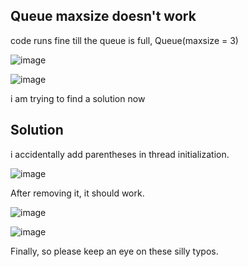 ## Queue maxsize doesn't work
code runs fine till the queue is full, Queue(maxsize = 3)

![image](https://user-images.githubusercontent.com/90336445/170888238-865b1654-befc-46fb-9664-500bc85dbc35.png)

![image](https://user-images.githubusercontent.com/90336445/170888281-dcc68410-37c3-4a0c-809c-df735b042e79.png)

i am trying to find a solution now


## Solution
i accidentally add parentheses in thread initialization.

![image](https://user-images.githubusercontent.com/90336445/170888710-15e8c312-4712-41d8-b66f-97e9cd20a492.png)

After removing it, it should work.

![image](https://user-images.githubusercontent.com/90336445/170889021-5fbc90df-9a81-405c-bfb0-4d42baef4e90.png)


![image](https://user-images.githubusercontent.com/90336445/170888818-247e2488-5647-479c-bca8-d0bea4bffa94.png)

Finally, so please keep an eye on these silly typos.
